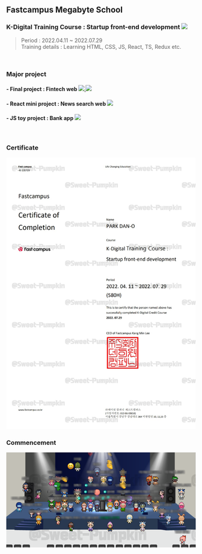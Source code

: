 <h2>Fastcampus Megabyte School</h2>

<h3>
  <span>K-Digital Training Course : Startup front-end development</span>
  <a href="https://velog.io/@sweet_pumpkin/series/Megabyte-School">
    <img src="https://img.shields.io/badge/Velog-20C997?style=flat-square&logo=Velog&logoColor=FFFFFF"/>
  </a>
</h3>

> Period : 2022.04.11 ~ 2022.07.29<br />
> Training details : Learning HTML, CSS, JS, React, TS, Redux etc.<br />

<br />

<h3>Major project</h3>

<h4>
  <span>- Final project : Fintech web</span>
  <a href="https://github.com/happyhermann/STFE3-4_Final_Project_9TEAM">
    <img src="https://img.shields.io/badge/GitHub-181717?style=flat-square&logo=Github&logoColor=FFFFFF"/>
  </a>
  <a href="https://www.notion.so/9-c03ef42d73bf4e7fa0564218e1a71a4c">
    <img src="https://img.shields.io/badge/Notion-000000?style=flat-square&logo=Notion&logoColor=FFFFFF"/>
  </a>
<h4>

<h4>
  <span>- React mini project : News search web</span>
  <a href="https://github.com/Sweet-Pumpkin/react-news-search">
    <img src="https://img.shields.io/badge/GitHub-181717?style=flat-square&logo=Github&logoColor=FFFFFF"/>
  </a>
<h4>

<h4>
  <span>- JS toy project : Bank app</span>
  <a href="https://github.com/Sweet-Pumpkin/mgs-toy-project">
    <img src="https://img.shields.io/badge/GitHub-181717?style=flat-square&logo=Github&logoColor=FFFFFF"/>
  </a>
<h4>

<br />

<h3>Certificate</h3>
<img src="../img/국비과정수료증1_영문.png" alt="수료증" width="600px">

<br />

<h3>Commencement</h3>
<img src="../img/fastcampus_수료식.png" alt="수료식">